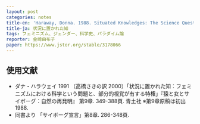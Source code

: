 ```yaml
---
layout: post
categories: notes
title-en: 'Haraway, Donna. 1988. Situated Knowledges: The Science Question in Feminism and the Privilege of Partial Perspective'
title-ja: 状況に置かれた知
tags: フェミニズム、ジェンダー、科学史、パラダイム論
reporter: 金崎由布子
paper: https://www.jstor.org/stable/3178066
---
```


## 使用文献
- ダナ・ハラウェイ 1991 （高橋さきの訳 2000）「状況に置かれた知：フェミニズムにおける科学という問題と、部分的視覚が有する特権」『猿と女とサイボーグ：自然の再発明』 第9章. 349-388頁. 青土社
  ※第9章原稿は初出1988. 
- 同書より 「サイボーグ宣言」第8章. 286-348頁. 
